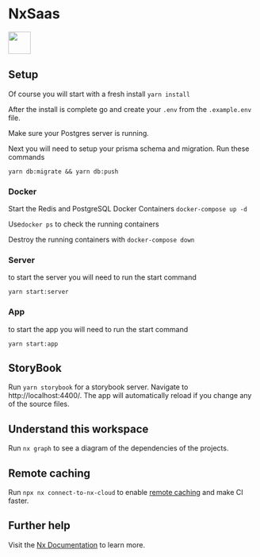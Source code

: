 # NxSaas

<a href="https://nx.dev" target="_blank" rel="noreferrer"><img src="https://raw.githubusercontent.com/nrwl/nx/master/images/nx-logo.png" width="45"></a>

## Setup 

Of course you will start with a fresh install
`yarn install`

After the install is complete go and create your `.env` from the `.example.env` file.

Make sure your Postgres server is running.

Next you will need to setup your prisma schema and migration. 
Run these commands

`yarn db:migrate && yarn db:push`





### Docker

Start the Redis and PostgreSQL Docker Containers
`docker-compose up -d`

Use`docker ps` to check the running containers

Destroy the running containers with
`docker-compose down`




### Server

to start the server you will need to run the start command

`yarn start:server`




### App

to start the app you will need to run the start command

`yarn start:app`






## StoryBook

Run `yarn storybook` for a storybook server. Navigate to http://localhost:4400/. The app will automatically reload if you change any of the source files.

## Understand this workspace

Run `nx graph` to see a diagram of the dependencies of the projects.

## Remote caching

Run `npx nx connect-to-nx-cloud` to enable [remote caching](https://nx.app) and make CI faster.

## Further help

Visit the [Nx Documentation](https://nx.dev) to learn more.
